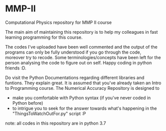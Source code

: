 # MMP-II
Computational Physics repository for MMP II course

The main aim of maintaining this repository is to help my colleagues in fast learning programming for this course.  
  
The codes I've uploaded have been well commented and the output of the programs can only be fully understood if you go through the code, moreover try to recode. Some terminologies/concepts have been left for the person analysing the code to figure out on self. Happy coding in python friends :D.

Do visit the Python Documentations regarding different libraries and funtions. They explain great. It is assumed that you've already taken an Intro to Programming course. The Numerical Accuracy Repository is designed to
- make you comfortable with Python syntax (if you've never coded in Python before)
- to intrigue you to seek for the answer towards what's happening in the "ThingsToWatchOutFor.py" script :P

note: all codes in this repository are in python 3.7
